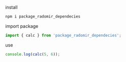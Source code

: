 install

```javascript
npm i package_radomir_dependecies
```

import package

```javascript
import { calc } from 'package_radomir_dependecies';
```

use

```javascript
console.log(calc(5, 6));
```
